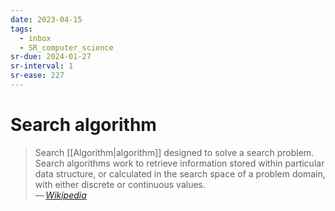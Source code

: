 ```yaml
---
date: 2023-04-15
tags:
  - inbox
  - SR_computer_science
sr-due: 2024-01-27
sr-interval: 1
sr-ease: 227
---
```


# Search algorithm

> Search [[Algorithm|algorithm]] designed to solve a search problem. Search
> algorithms work to retrieve information stored within particular data
> structure, or calculated in the search space of a problem domain, with either
> discrete or continuous values.\
> — <cite>[Wikipedia](https://en.wikipedia.org/wiki/Search_algorithm)</cite>

